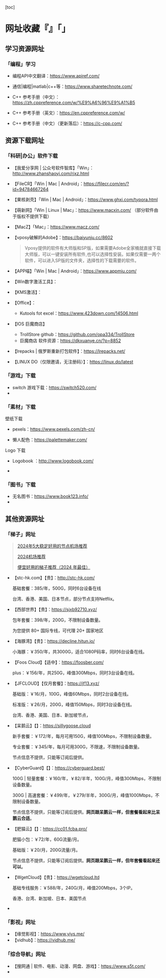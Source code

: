 [toc]

# 网址收藏『』「」

## 学习资源网址

### 「编程」学习

* 编程API中文翻译：https://www.apiref.com/

* 通信|编程|matlab|c++等：https://www.sharetechnote.com/

* C++ 参考手册（中文）：https://zh.cppreference.com/w/%E9%A6%96%E9%A1%B5

* C++ 参考手册（英文）：https://en.cppreference.com/w/

* C++ 参考手册（中文）（更新落后）：https://c-cpp.com/







## 资源下载网址

### 「科研|办公」软件下载

* 【我爱分享网 | 公众号软件智库】「Win」：http://www.zhanshaoyi.com/rjxz.html

* 【FileCR】「Win | Mac | Android」：https://filecr.com/en/?id=94784667264

* 【果核剥壳】「Win | Mac | Android」：https://www.ghxi.com/typora.html

* 【萌新网】「Win | Linux | Mac」：https://www.macxin.com/ （部分软件由于版权不提供下载）

* 【MacZ】「Mac」：https://www.macz.com/

* 【vposy破解的Adobe】：https://baiyunju.cc/8602

  >Vposy提供的软件有大师版和SP版，如果需要Adobe全家桶就直接下载大师版，可以一键安装所有软件,也可以选择性安装。如果仅需要一两个软件，可以进入SP版的文件夹，选择性的下载需要的软件。

* 【APP喵】「Win | Mac | Android」：https://www.appmiu.com/

* 【Win数字激活工具】： 

* 【KMS激活】：

* 【Office】：

  * Kutools fot excel：https://www.423down.com/14506.html

* 【IOS 巨魔商店】

  * TrollStore github：https://github.com/opa334/TrollStore
  * 巨魔商店 软件资源：https://dkxuanye.cn/?p=8852

* 【lrepacks | 俄罗斯重新打包软件】：https://lrepacks.net/

* 【LINUX DO（仅限邀请，无注册码）】：https://linux.do/latest



### 「游戏」下载

* switch 游戏下载：https://switch520.com/
* 



### 「素材」下载

壁纸下载

* pexels：https://www.pexels.com/zh-cn/

* 懒人配色：https://palettemaker.com/

Logo 下载

* Logobook ：http://www.logobook.com/

* 



### 「图书」下载

* 无名图书：https://www.book123.info/
* 





## 其他资源网址

### 「梯子」网址

> [2024年5大稳定好用的节点机场推荐](https://alipjj.github.io/Top5/)
>
> [2024机场推荐](https://findladders.com/nodes/)
>
> [便宜好用的梯子推荐（2024 年最佳）](https://clashvpn.org/cheap-and-good-vpn-services/)
>
> 

* 【stc-hk.com】【贵】：http://stc-hk.com/

  基础套餐：385/年，500G，同时6台设备在线

  台湾、香港、美国、日本节点，部分节点支持Netflix。

* 【西部世界】【贵】：https://sjxb92710.xyz/

  包年套餐：398/年，200G，不限制设备数量。

  为您提供 80+ 国际专线，可代理 20+ 国家地区

* 【海豚湾】【贵】：https://decline.hitun.io/

  小海豚：￥350/年，共3000G，适合1080P码率，同时6台设备在线。

* 【Foos Cloud】【适中】：https://foosber.com/

  plus：￥156/年，共250G，峰值300Mbps，同时3台设备在线。

* 【JFCLOUD】【仅月套餐】：https://jf13.xyz/

  基础版：￥16/月，100G，峰值60Mbps，同时2台设备在线。

  标准版：￥26/月，200G，峰值150Mbps，同时3台设备在线。

  台湾、香港、美国、日本、新加坡节点，

* 【呆鹅云】【】：https://sillygoose.cloud

  新手套餐：￥172/年，每月可用150G，峰值100Mbps，不限制设备数量。

  专业套餐：￥345/年，每月可用300G，不限速，不限制设备数量。

  节点信息不提供，只能等订阅后提供。

* 【CyberGuard】【】：https://cyberguard.best/

  100G | 轻量套餐：￥160/年，￥82/半年，100G/月，峰值300Mbps，不限制设备数量。

  300G | 高速套餐：￥499/年，￥279/半年，300G/月，峰值1000Mbps，不限制设备数量。

  节点信息不提供，只能等订阅后提供。**网页跟呆鹅云一样，但套餐看起来比呆鹅云合适**。

* 【肥猫云】【】：https://cc01.fcba.pro/

  肥猫小包：￥72/年，60G流量/月。

  基础版：￥20/月，200G流量/月。

  节点信息不提供，只能等订阅后提供。**网页跟呆鹅云一样，但年套餐看起来还可以**。

* 【WgetCloud】【贵】：https://wgetcloud.ltd

  基础专线服务：￥588/年，240G/月，峰值200Mbps，3个IP。

  香港、台湾、新加坡、日本、美国节点

* 





### 「影视」网址

* 【缘觉影视】：https://www.yjys.me/
* 【vidhub】：https://vidhub.me/





### 「综合导航」网址

* 【搜网通 | 软件、电影、动漫、网盘、游戏】：https://www.s5t.com/
* 
